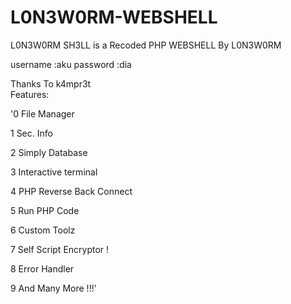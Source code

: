 # L0N3W0RM-WEBSHELL

L0N3W0RM SH3LL is a Recoded PHP WEBSHELL By L0N3W0RM

username :aku
password :dia
 
Thanks To k4mpr3t  
Features:

'0 File Manager

 1 Sec. Info
 
 2 Simply Database
 
 3 Interactive terminal
 
 4 PHP Reverse Back Connect
 
 5 Run PHP Code
 
 6 Custom Toolz
 
 7 Self Script Encryptor !
 
 8 Error Handler
 
 9 And Many More !!!'
